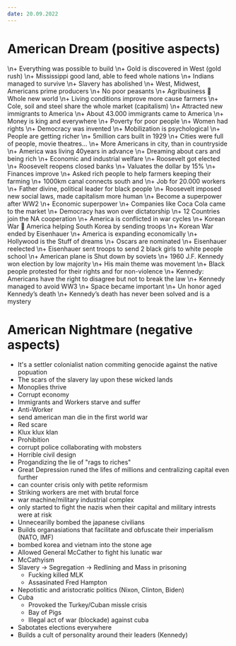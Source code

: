 ```yaml
---
date: 20.09.2022
---
```

# American Dream (positive aspects)
\n+ Everything was possible to build \n+ Gold is discovered in West (gold rush) \n+ Mississippi good land, able to feed whole nations \n+ Indians managed to survive \n+ Slavery has abolished \n+ West, Midwest, Americans prime producers \n+ No poor peasants \n+ Agribusiness  Whole new world \n+ Living conditions improve more cause farmers \n+ Cole, soil and steel share the whole market (capitalism) \n+ Attracted new immigrants to America \n+ About 43.000 immigrants came to America \n+ Money is king and everywhere \n+ Poverty for poor people \n+ Women had rights \n+ Democracy was invented \n+ Mobilization is psychological \n+ People are getting richer \n+ 5million cars built in 1929 \n+ Cities were full of people, movie theatres… \n+ More Americans in city, than in countryside \n+ America was living 40years in advance \n+ Dreaming about cars and being rich \n+ Economic and industrial welfare \n+ Roosevelt got elected \n+ Roosevelt reopens closed banks \n+ Valuates the dollar by 15% \n+ Finances improve \n+ Asked rich people to help farmers keeping their farming \n+ 1000km canal connects south and \n+ Job for 20.000 workers \n+ Father divine, political leader for black people \n+ Roosevelt imposed new social laws, made capitalism more human \n+ Become a superpower after WW2 \n+ Economic superpower \n+ Companies like Coca Cola came to the market \n+ Democracy has won over dictatorship \n+ 12 Countries join the NA cooperation \n+ America is conflicted in war cycles \n+ Korean War  America helping South Korea by sending troops \n+ Korean War ended by Eisenhauer \n+ America is expanding economically \n+ Hollywood is the Stuff of dreams \n+ Oscars are nominated \n+ Eisenhauer reelected \n+ Eisenhauer sent troops to send 2 black girls to white people school \n+ American plane is Shut down by soviets \n+ 1960 J.F. Kennedy won election by low majority \n+ His main theme was movement \n+ Black people protested for their rights and for non-violence \n+ Kennedy: Americans have the right to disagree but not to break the law \n+ Kennedy managed to avoid WW3 \n+ Space became important \n+ Un honor aged Kennedy’s death \n+ Kennedy’s death has never been solved and is a mystery
# American Nightmare (negative aspects)
+ It's a settler colonialist nation commiting genocide against the native popuation
+ The scars of the slavery lay upon these wicked lands
+ Monoplies thrive
+ Corrupt economy
+ Immigrants and Workers starve and suffer
+ Anti-Worker
+ send american man die in the first world war
+ Red scare
+ Klux klux klan
+ Prohibition
+ corrupt police collaborating with mobsters
+ Horrible civil design
+ Progandizing the lie of "rags to riches"
+ Great Depression runed the lifes of millions and centralizing capital even further
+ can counter crisis only with petite reformism
+ Striking workers are met with brutal force
+ war machine/military industrial complex
+ only started to fight the nazis when their capital and military intrests were at risk
+ Unnecearilly bombed the japanese civilians
+ Builds organasiations that facilitate and obfuscate their imperialism (NATO, IMF)
+ bombed korea and vietnam into the stone age
+ Allowed General McCather to fight his lunatic war
+ McCathyism
+ Slavery -> Segregation -> Redlining and Mass in prisoning
	+ Fucking killed MLK
	+ Assasinated Fred Hampton
+ Nepotistic and aristocratic politics (Nixon, Clinton, Biden)
+ Cuba
	+ Provoked the Turkey/Cuban missle crisis 
	+ Bay of Pigs
	+ Illegal act of war (blockade) against cuba
+  Sabotates elections everywhere
+ Builds a cult of personality around their leaders (Kennedy)